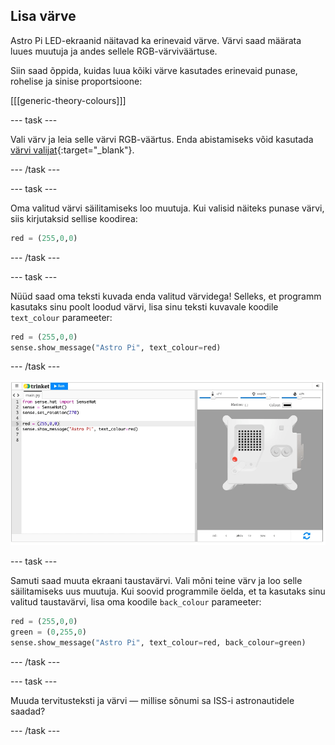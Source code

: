## Lisa värve

Astro Pi LED-ekraanid näitavad ka erinevaid värve. Värvi saad määrata luues muutuja ja andes sellele RGB-värviväärtuse.

Siin saad õppida, kuidas luua kõiki värve kasutades erinevaid punase, rohelise ja sinise proportsioone:

[[[generic-theory-colours]]]

--- task ---

Vali värv ja leia selle värvi RGB-väärtus. Enda abistamiseks võid kasutada [värvi valijat](https://www.w3schools.com/colors/colors_rgb.asp){:target="_blank"}.

--- /task ---

--- task ---

Oma valitud värvi säilitamiseks loo muutuja. Kui valisid näiteks punase värvi, siis kirjutaksid sellise koodirea:

```python
red = (255,0,0)
```

--- /task ---

--- task ---

Nüüd saad oma teksti kuvada enda valitud värvidega! Selleks, et programm kasutaks sinu poolt loodud värvi, lisa sinu teksti kuvavale koodile `text_colour` parameeter:

```python
red = (255,0,0)
sense.show_message("Astro Pi", text_colour=red)
```

--- /task ---

![Trinket Sense HAT-i emulaator, kus on käivitatud näidisprogramm, mis kerib punaste tähtedega teksti \"Astro Pi\" üle LED-maatriksi](images/M0_2.gif)

--- task ---

Samuti saad muuta ekraani taustavärvi. Vali mõni teine värv ja loo selle säilitamiseks uus muutuja. Kui soovid programmile öelda, et ta kasutaks sinu valitud taustavärvi, lisa oma koodile `back_colour` parameeter:

```python
red = (255,0,0)
green = (0,255,0)
sense.show_message("Astro Pi", text_colour=red, back_colour=green)
```

--- /task ---

--- task ---

Muuda tervitusteksti ja värvi — millise sõnumi sa ISS-i astronautidele saadad?

--- /task ---
